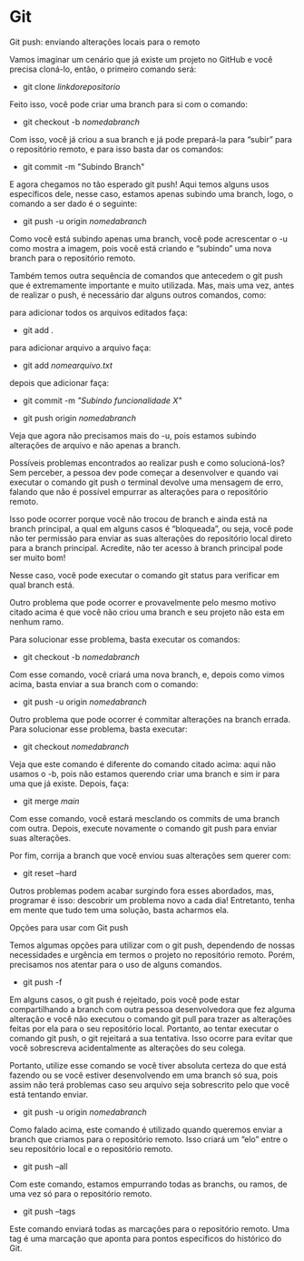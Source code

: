 # Git

Git push: enviando alterações locais para o remoto

Vamos imaginar um cenário que já existe um projeto no GitHub  e você precisa cloná-lo, então, o primeiro comando será:

- git clone *linkdorepositorio*

Feito isso, você pode criar uma branch para si com o comando:

- git checkout -b *nomedabranch*

Com isso, você já criou a sua branch e já pode prepará-la para “subir” para o repositório remoto, e para isso basta dar os comandos:

- git commit -m "Subindo Branch"

E agora chegamos no tão esperado git push! Aqui temos alguns usos específicos dele, nesse caso, estamos apenas subindo uma branch, logo, o comando a ser dado é o seguinte:

- git push -u origin *nomedabranch*

Como você está subindo apenas uma branch, você pode acrescentar o -u como mostra a imagem, pois você está criando e “subindo” uma nova branch para o repositório remoto.

Também temos outra sequência de comandos que antecedem o git push que é extremamente importante e muito utilizada.
Mas, mais uma vez, antes de realizar o push, é necessário dar alguns outros comandos, como:

para adicionar todos os arquivos editados faça:

- git add .

para adicionar arquivo a arquivo faça:

- git add *nomearquivo.txt*

depois que adicionar faça:

- git commit -m *"Subindo funcionalidade X"*
  
- git push origin *nomedabranch*

Veja que agora não precisamos mais do -u, pois estamos subindo alterações de arquivo e não apenas a branch.

Possíveis problemas encontrados ao realizar push e como solucioná-los?
Sem perceber, a pessoa dev pode começar a desenvolver e quando vai executar o comando git push o terminal devolve uma mensagem de erro,
falando que não é possível empurrar as alterações para o repositório remoto.

Isso pode ocorrer porque você não trocou de branch e ainda está na branch principal, a qual em alguns casos é “bloqueada”,
ou seja, você pode não ter permissão para enviar as suas alterações do repositório local direto para a branch principal.
Acredite, não ter acesso à branch principal pode ser muito bom!

Nesse caso, você pode executar o comando git status para verificar em qual branch está.

Outro problema que pode ocorrer e provavelmente pelo mesmo motivo citado acima é que você não criou uma branch e seu projeto não esta em nenhum ramo.

Para solucionar esse problema, basta executar os comandos:

- git checkout -b *nomedabranch*
  
Com esse comando, você criará uma nova branch, e, depois como vimos acima, basta enviar a sua branch com o comando:

- git push -u origin *nomedabranch*

Outro problema que pode ocorrer é commitar alterações na branch errada. Para solucionar esse problema, basta executar:

- git checkout *nomedabranch*

Veja que este comando é diferente do comando citado acima: aqui não usamos o -b, pois não estamos querendo criar uma
branch e sim ir para uma que já existe. Depois, faça:

- git merge *main*

Com esse comando, você estará mesclando os commits de uma branch com outra. Depois, execute novamente o comando git push para enviar suas alterações.

Por fim, corrija a branch que você enviou suas alterações sem querer com:

- git reset –hard

Outros problemas podem acabar surgindo fora esses abordados, mas, programar é isso: descobrir um problema novo a cada dia!
Entretanto, tenha em mente que tudo tem uma solução, basta acharmos ela.

Opções para usar com Git push

Temos algumas opções para utilizar com o git push, dependendo de nossas necessidades e urgência em termos o projeto no repositório remoto.
Porém, precisamos nos atentar para o uso de alguns comandos.

- git push -f

Em alguns casos, o git push é rejeitado, pois você pode estar compartilhando a branch com outra pessoa desenvolvedora que fez alguma alteração e
você não executou o comando git pull para trazer as alterações feitas por ela para o seu repositório local.
Portanto, ao tentar executar o comando git push, o git rejeitará a sua tentativa.
Isso ocorre para evitar que você sobrescreva acidentalmente as alterações do seu colega.

Portanto, utilize esse comando se você tiver absoluta certeza do que está fazendo ou se você estiver desenvolvendo em uma branch só sua,
pois assim não terá problemas caso seu arquivo seja sobrescrito pelo que você está tentando enviar.

- git push -u origin *nomedabranch*

Como falado acima, este comando é utilizado quando queremos enviar a branch que criamos para o repositório remoto. Isso criará um “elo”
entre o seu repositório local e o repositório remoto.

- git push –all

Com este comando, estamos empurrando todas as branchs, ou ramos, de uma vez só para o repositório remoto.

- git push –tags

Este comando enviará todas as marcações para o repositório remoto. Uma tag é uma marcação que aponta para pontos específicos do histórico do Git.
